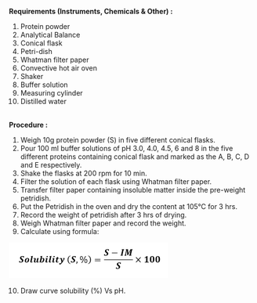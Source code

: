 <b>Requirements (Instruments, Chemicals & Other) : </b> <br>

1.	Protein powder <br>
2.	Analytical Balance <br>
3.	Conical flask <br>
4.	Petri-dish <br>
5.	Whatman filter paper <br>
6.	Convective hot air oven <br>
7.	Shaker <br>
8.	Buffer solution <br>
9.	Measuring cylinder <br>
10.	Distilled water <br><br>

<b>Procedure : </b><br>

1.	Weigh 10g protein powder (S) in five different conical flasks.<br>
2.	Pour 100 ml buffer solutions of pH 3.0, 4.0, 4.5, 6 and 8 in the five different proteins containing conical flask and marked as the A, B, C, D and E respectively.<br>
3.	Shake the flasks at 200 rpm for 10 min.<br>
4.	Filter the solution of each flask using Whatman filter paper.<br>
5.	Transfer filter paper containing insoluble matter inside the pre-weight petridish.<br>
6.	Put the Petridish in the oven and dry the content at 105°C for 3 hrs. <br>
7.	Record the weight of petridish after 3 hrs of drying.<br>
8.	Weigh Whatman filter paper and record the weight.<br>
9.	Calculate using formula: <br>

<img src="images/image_1.PNG"><br>

10.	Draw curve solubility (%) Vs pH. <br>